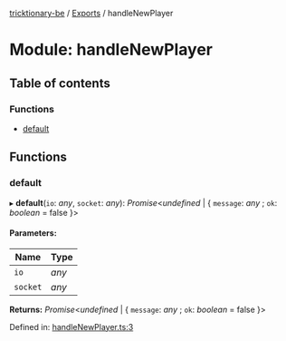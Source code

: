 [tricktionary-be](../README.md) / [Exports](../modules.md) / handleNewPlayer

# Module: handleNewPlayer

## Table of contents

### Functions

- [default](handlenewplayer.md#default)

## Functions

### default

▸ **default**(`io`: *any*, `socket`: *any*): *Promise*<*undefined* \| { `message`: *any* ; `ok`: *boolean* = false }\>

#### Parameters:

Name | Type |
------ | ------ |
`io` | *any* |
`socket` | *any* |

**Returns:** *Promise*<*undefined* \| { `message`: *any* ; `ok`: *boolean* = false }\>

Defined in: [handleNewPlayer.ts:3](https://github.com/story-squad/tricktionary-be/blob/f7b04cb/src/sockets/handleNewPlayer.ts#L3)

